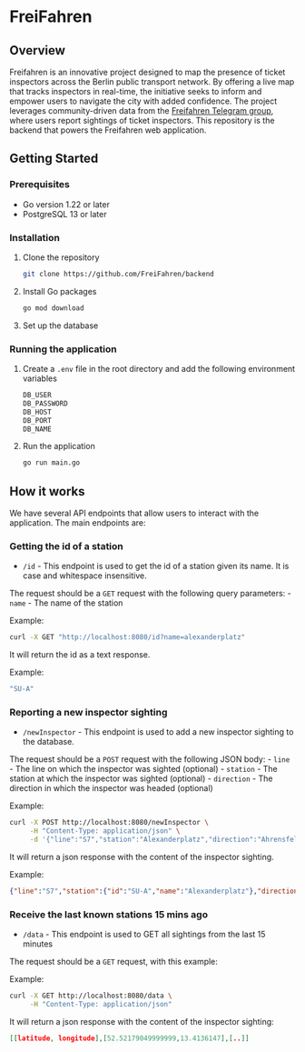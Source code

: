 # FreiFahren

## Overview

Freifahren is an innovative project designed to map the presence of ticket inspectors across the Berlin public transport network. By offering a live map that tracks inspectors in real-time, the initiative seeks to inform and empower users to navigate the city with added confidence. The project leverages community-driven data from the [Freifahren Telegram group](https://t.me/freifahren_BE), where users report sightings of ticket inspectors. This repository is the backend that powers the Freifahren web application.

## Getting Started

### Prerequisites

- Go version 1.22 or later
- PostgreSQL 13 or later

### Installation

1. Clone the repository
   ```sh
   git clone https://github.com/FreiFahren/backend
    ```

2. Install Go packages
    ```sh
    go mod download
    ```

3. Set up the database

### Running the application

1. Create a `.env` file in the root directory and add the following environment variables
    ```sh
    DB_USER
    DB_PASSWORD
    DB_HOST
    DB_PORT  
    DB_NAME
    ```

2. Run the application
    ```sh
    go run main.go
    ```

## How it works

We have several API endpoints that allow users to interact with the application. The main endpoints are:

### Getting the id of a station

- `/id` - This endpoint is used to get the id of a station given its name. It is case and whitespace insensitive.

The request should be a `GET` request with the following query parameters:
    - `name` - The name of the station

Example:
```sh
curl -X GET "http://localhost:8080/id?name=alexanderplatz"
```

It will return the id as a text response.

Example:
```sh
"SU-A"
```

### Reporting a new inspector sighting

- `/newInspector` - This endpoint is used to add a new inspector sighting to the database.

The request should be a `POST` request with the following JSON body:
    - `line` - The line on which the inspector was sighted (optional)
    - `station` - The station at which the inspector was sighted (optional)
    - `direction` - The direction in which the inspector was headed (optional)

Example:
```sh
curl -X POST http://localhost:8080/newInspector \
     -H "Content-Type: application/json" \
     -d '{"line":"S7","station":"Alexanderplatz","direction":"Ahrensfelde"}'
```

It will return a json response with the content of the inspector sighting.

Example:
```json
{"line":"S7","station":{"id":"SU-A","name":"Alexanderplatz"},"direction":{"id":"S-Ah","name":"Ahrensfelde"}}
```

### Receive the last known stations 15 mins ago

- `/data` - This endpoint is used to GET all sightings from the last 15 minutes

The request should be a `GET` request, with this example:

Example:
```sh
curl -X GET http://localhost:8080/data \
     -H "Content-Type: application/json" 
```

It will return a json response with the content of the inspector sighting:


```json
[[latitude, longitude],[52.52179049999999,13.4136147],[..]]

```
